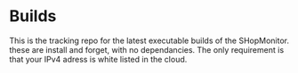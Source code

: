 # Builds

This is the tracking repo for the latest executable builds of the SHopMonitor. 
these are install and forget, with no dependancies. The only requirement is that 
your IPv4 adress is white listed in the cloud. 

